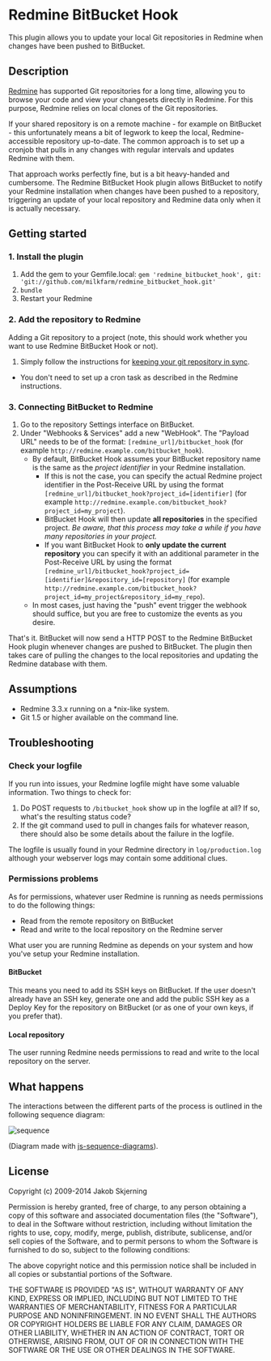 # Redmine BitBucket Hook

This plugin allows you to update your local Git repositories in Redmine when changes have been pushed to BitBucket.

## Description

[Redmine](http://redmine.org) has supported Git repositories for a long time, allowing you to browse your code and view your changesets directly in Redmine. For this purpose, Redmine relies on local clones of the Git repositories.

If your shared repository is on a remote machine - for example on BitBucket - this unfortunately means a bit of legwork to keep the local, Redmine-accessible repository up-to-date. The common approach is to set up a cronjob that pulls in any changes with regular intervals and updates Redmine with them.

That approach works perfectly fine, but is a bit heavy-handed and cumbersome. The Redmine BitBucket Hook plugin allows BitBucket to notify your Redmine installation when changes have been pushed to a repository, triggering an update of your local repository and Redmine data only when it is actually necessary.

## Getting started

### 1. Install the plugin

1. Add the gem to your Gemfile.local:
   `gem 'redmine_bitbucket_hook', git: 'git://github.com/milkfarm/redmine_bitbucket_hook.git'`
2. `bundle`
3. Restart your Redmine

### 2. Add the repository to Redmine

Adding a Git repository to a project (note, this should work whether you want to use Redmine BitBucket Hook or not).

1. Simply follow the instructions for [keeping your git repository in sync](http://www.redmine.org/wiki/redmine/HowTo_keep_in_sync_your_git_repository_for_redmine).
 * You don't need to set up a cron task as described in the Redmine instructions.

### 3. Connecting BitBucket to Redmine

1. Go to the repository Settings interface on BitBucket.
2. Under "Webhooks & Services" add a new "WebHook". The "Payload URL" needs to be of the format: `[redmine_url]/bitbucket_hook` (for example `http://redmine.example.com/bitbucket_hook`).
   * By default, BitBucket Hook assumes your BitBucket repository name is the same as the *project identifier* in your Redmine installation.
     * If this is not the case, you can specify the actual Redmine project identifier in the Post-Receive URL by using the format `[redmine_url]/bitbucket_hook?project_id=[identifier]` (for example `http://redmine.example.com/bitbucket_hook?project_id=my_project`).
     * BitBucket Hook will then update **all repositories** in the specified project. *Be aware, that this process may take a while if you have many repositories in your project.*
     * If you want BitBucket Hook to **only update the current repository** you can specify it with an additional parameter in the Post-Receive URL by using the format `[redmine_url]/bitbucket_hook?project_id=[identifier]&repository_id=[repository]` (for example `http://redmine.example.com/bitbucket_hook?project_id=my_project&repository_id=my_repo`).
   * In most cases, just having the "push" event trigger the webhook should suffice, but you are free to customize the events as you desire.

That's it. BitBucket will now send a HTTP POST to the Redmine BitBucket Hook plugin whenever changes are pushed to BitBucket. The plugin then takes care of pulling the changes to the local repositories and updating the Redmine database with them.

## Assumptions

* Redmine 3.3.x running on a *nix-like system.
* Git 1.5 or higher available on the command line.

## Troubleshooting

### Check your logfile

If you run into issues, your Redmine logfile might have some valuable information. Two things to check for:

1. Do POST requests to `/bitbucket_hook` show up in the logfile at all? If so, what's the resulting status code?
2. If the git command used to pull in changes fails for whatever reason, there should also be some details about the failure in the logfile.

The logfile is usually found in your Redmine directory in `log/production.log` although your webserver logs may contain some additional clues.

### Permissions problems

As for permissions, whatever user Redmine is running as needs permissions to do the following things:

* Read from the remote repository on BitBucket
* Read and write to the local repository on the Redmine server

What user you are running Redmine as depends on your system and how you've setup your Redmine installation.

#### BitBucket

This means you need to add its SSH keys on BitBucket. If the user doesn't already have an SSH key, generate one and add the public SSH key as a Deploy Key for the repository on BitBucket (or as one of your own keys, if you prefer that).

#### Local repository

The user running Redmine needs permissions to read and write to the local repository on the server.

## What happens

The interactions between the different parts of the process is outlined in the following sequence diagram:

![sequence](https://cloud.githubusercontent.com/assets/6480/3311503/3a789390-f6c5-11e3-804d-d5ca2562799f.png)

(Diagram made with [js-sequence-diagrams](http://bramp.github.io/js-sequence-diagrams/)).

## License

Copyright (c) 2009-2014 Jakob Skjerning

Permission is hereby granted, free of charge, to any person
obtaining a copy of this software and associated documentation
files (the "Software"), to deal in the Software without
restriction, including without limitation the rights to use,
copy, modify, merge, publish, distribute, sublicense, and/or sell
copies of the Software, and to permit persons to whom the
Software is furnished to do so, subject to the following
conditions:

The above copyright notice and this permission notice shall be
included in all copies or substantial portions of the Software.

THE SOFTWARE IS PROVIDED "AS IS", WITHOUT WARRANTY OF ANY KIND,
EXPRESS OR IMPLIED, INCLUDING BUT NOT LIMITED TO THE WARRANTIES
OF MERCHANTABILITY, FITNESS FOR A PARTICULAR PURPOSE AND
NONINFRINGEMENT. IN NO EVENT SHALL THE AUTHORS OR COPYRIGHT
HOLDERS BE LIABLE FOR ANY CLAIM, DAMAGES OR OTHER LIABILITY,
WHETHER IN AN ACTION OF CONTRACT, TORT OR OTHERWISE, ARISING
FROM, OUT OF OR IN CONNECTION WITH THE SOFTWARE OR THE USE OR
OTHER DEALINGS IN THE SOFTWARE.
